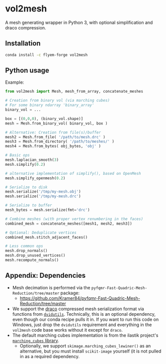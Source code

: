 # vol2mesh

A mesh generating wrapper in Python 3, with optional simplification and draco compression.

Installation
------------

```bash
conda install -c flyem-forge vol2mesh
```

Python usage
------------

Example:

```python
from vol2mesh import Mesh, mesh_from_array, concatenate_meshes

# Creation from binary vol (via marching cubes)
# For some binary ndarray 'binary_array'
binary_vol = ...

box = [(0,0,0), (binary_vol.shape)]
mesh = Mesh.from_binary_vol( binary_vol, box )

# Alternative: Creation from file(s)/buffer
mesh2 = Mesh.from_file( '/path/to/mesh.drc' )
mesh3 = Mesh.from_directory( '/path/to/meshes/' )
mesh4 = Mesh.from_bytes( obj_bytes, 'obj' )

# Basic ops
mesh.laplacian_smooth(3)
mesh.simplify(0.2)

# alternative implementation of simplify(), based on OpenMesh
mesh.simplify_openmesh(0.2)

# Serialize to disk
mesh.serialize('/tmp/my-mesh.obj')
mesh.serialize('/tmp/my-mesh.drc')

# Serialize to buffer
mesh_bytes = mesh.serialize(fmt='drc')

# Combine meshes (with proper vertex renumbering in the faces)
combined_mesh = concatenate_meshes([mesh1, mesh2, mesh3])

# Optional: Deduplicate vertices
combined_mesh.stitch_adjacent_faces()

# Less common ops
mesh.drop_normals()
mesh.drop_unused_vertices()
mesh.recompute_normals()
```


Appendix: Dependencies
----------------------

- Mesh decimation is performed via the `pyfqmr-Fast-Quadric-Mesh-Reduction/tree/master` package:
   - https://github.com/Kramer84/pyfqmr-Fast-Quadric-Mesh-Reduction/tree/master
- We support the [draco] compressed mesh serialization format via functions from [`dvidutils`][dvidutils].  Technically, this is an optional dependency, even though our conda recipe pulls it in.  If you want to run this code on Windows, just drop the `dvidutils` requirement and everything in the `vol2mesh` code base works without it except for `draco`.
- The default marching cubes implementation is from the ilastik project's [`marching_cubes` library][marching_cubes].
  - Optionally, we support `skimage.marching_cubes_lewiner()` as an alternative, but you must install `scikit-image` yourself (it is not pulled in as a required dependency.


[dvidutils]: https://github.com/stuarteberg/dvidutils
[draco]: https://github.com/google/draco
[marching_cubes]: https://github.com/ilastik/marching_cubes
[numba]: https://numba.pydata.org
